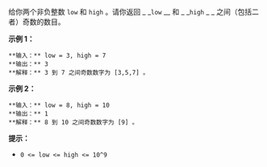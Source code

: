 给你两个非负整数 `low` 和 `high` 。请你返回 _ _`low` __ 和 _ _`high` _ _ 之间（包括二者）奇数的数目。



**示例 1：**

    
    
    **输入：** low = 3, high = 7
    **输出：** 3
    **解释：** 3 到 7 之间奇数数字为 [3,5,7] 。

**示例 2：**

    
    
    **输入：** low = 8, high = 10
    **输出：** 1
    **解释：** 8 到 10 之间奇数数字为 [9] 。



**提示：**

  * `0 <= low <= high <= 10^9`

